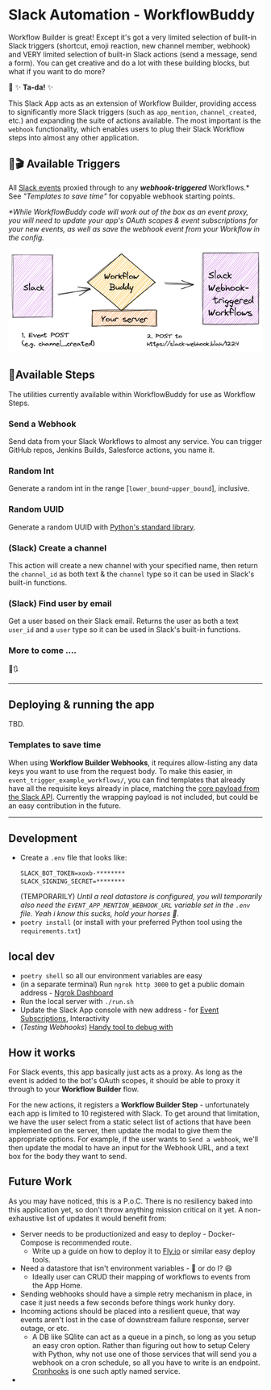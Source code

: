 # Slack Automation - WorkflowBuddy

Workflow Builder is great! Except it's got a very limited selection of built-in Slack triggers (shortcut, emoji reaction, new channel member, webhook) and VERY limited selection of built-in Slack actions (send a message, send a form). You can get creative and do a lot with these building blocks, but what if you want to do more?

🥳 ✨ **Ta-da!** ✨

This Slack App acts as an extension of Workflow Builder, providing access to significantly more Slack triggers (such as `app_mention`, `channel_created`, etc.) and expanding the suite of actions available. The most important is the `webhook` functionality, which enables users to plug their Slack Workflow steps into almost any other application.

## 🏁🎬 Available Triggers

All [Slack events](https://api.slack.com/events) proxied through to any **_webhook-triggered_** Workflows.\* See _"Templates to save time"_ for copyable webhook starting points.

_*While WorkflowBuddy code will work out of the box as an event proxy, you will need to update your app's OAuth scopes & event subscriptions for your new events, as well as save the webhook event from your Workflow in the config._

![Visualizing the Slack event proxy](/static/workflow-buddy-event-proxy.png)

## 🏃Available Steps

The utilities currently available within WorkflowBuddy for use as Workflow Steps.

### Send a Webhook

Send data from your Slack Workflows to almost any service. You can trigger GitHub repos, Jenkins Builds, Salesforce actions, you name it.

### Random Int

Generate a random int in the range [`lower_bound`-`upper_bound`], inclusive.

### Random UUID

Generate a random UUID with [Python's standard library](https://docs.python.org/3/library/uuid.html).

### (Slack) Create a channel

This action will create a new channel with your specified name, then return the `channel_id` as both text & the `channel` type so it can be used in Slack's built-in functions.

### (Slack) Find user by email

Get a user based on their Slack email. Returns the user as both a text `user_id` and a `user` type so it can be used in Slack's built-in functions.

### More to come ....

🥱🔃

---

## Deploying & running the app

TBD.

### Templates to save time

When using **Workflow Builder Webhooks**, it requires allow-listing any data keys you want to use from the request body. To make this easier, in `event_trigger_example_workflows/`, you can find templates that already have all the requisite keys already in place, matching the [core payload from the Slack API](https://api.slack.com/events?). Currently the wrapping payload is not included, but could be an easy contribution in the future.

---

## Development

- Create a `.env` file that looks like:
  ```
  SLACK_BOT_TOKEN=xoxb-********
  SLACK_SIGNING_SECRET=********
  ```
  (TEMPORARILY)
  _Until a real datastore is configured, you will temporarily also need the `EVENT_APP_MENTION_WEBHOOK_URL` variable set in the `.env` file. Yeah i know this sucks, hold your horses 🐎._
- `poetry install` (or install with your preferred Python tool using the `requirements.txt`)

## local dev
- `poetry shell` so all our environment variables are easy
- (in a separate terminal) Run `ngrok http 3000` to get a public domain address - [Ngrok Dashboard](https://dashboard.ngrok.com)
- Run the local server with `./run.sh`
- Update the Slack App console with new address - for [Event Subscriptions](https://api.slack.com/apps/A040W1RHGBX/event-subscriptions?), Interactivity
- (_Testing Webhooks_) [Handy tool to debug with](https://webhook.site)

## How it works

For Slack events, this app basically just acts as a proxy. As long as the event is added to the bot's OAuth scopes, it should be able to proxy it through to your **Workflow Builder** flow. 

For the new actions, it registers a **Workflow Builder Step** - unfortunately each app is limited to 10 registered with Slack. To get around that limitation, we have the user select from a static select list of actions that have been implemented on the server, then update the modal to give them the appropriate options. For example, if the user wants to `Send a webhook`, we'll then update the modal to have an input for the Webhook URL, and a text box for the body they want to send.

## Future Work

As you may have noticed, this is a P.o.C. There is no resiliency baked into this application yet, so don't throw anything mission critical on it yet. A non-exhaustive list of updates it would benefit from:

- Server needs to be productionized and easy to deploy - Docker-Compose is recommended route.
  - Write up a guide on how to deploy it to [Fly.io](https://fly.io) or similar easy deploy tools.
- Need a datastore that isn't environment variables - 🤔 or do I? 😄
  - Ideally user can CRUD their mapping of workflows to events from the App Home.
- Sending webhooks should have a simple retry mechanism in place, in case it just needs a few seconds before things work hunky dory.
- Incoming actions should be placed into a resilient queue, that way events aren't lost in the case of downstream failure response, server outage, or etc. 
  - A DB like SQlite can act as a queue in a pinch, so long as you setup an easy cron option. Rather than figuring out how to setup Celery with Python, why not use one of those services that will send you a webhook on a cron schedule, so all you have to write is an endpoint. [Cronhooks](https://cronhooks.io/) is one such aptly named service.
- 